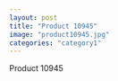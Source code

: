 ```yaml
---
layout: post
title: "Product 10945"
image: "product10945.jpg"
categories: "category1"
---
```

Product 10945
